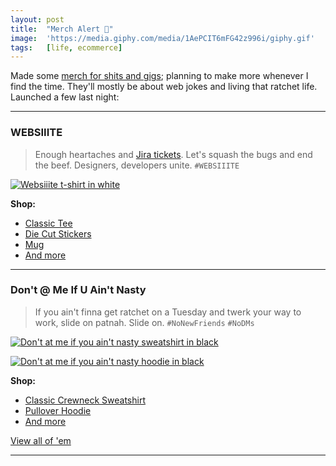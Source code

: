 ```yaml
---
layout: post
title:  "Merch Alert 🚨"
image:  'https://media.giphy.com/media/1AePCIT6mFG42z996i/giphy.gif'
tags:   [life, ecommerce]
---
```


Made some [merch for shits and gigs][url-teespring]; planning to make more whenever I find the time. They'll mostly be about web jokes and living that ratchet life. Launched a few last night:

***

### WEBSIIITE

> Enough heartaches and [Jira tickets][url-jira]. Let's squash the bugs and end the beef. Designers, developers unite. `#WEBSIIITE`

[![Websiiite t-shirt in white](https://vangogh.teespring.com/v3/image/6fE4ldqZA0jxBaZCRchi6hGj_wI/480/560.jpg)](https://teespring.com/websiiite-000000?pid=2)

**Shop:**  
- [Classic Tee][url-websiiite-tee]
- [Die Cut Stickers][url-websiiite-stickers]
- [Mug][url-websiiite-mug]
- [And more][url-websiiite]

***

### Don't @ Me If U Ain't Nasty

> If you ain't finna get ratchet on a Tuesday and twerk your way to work, slide on patnah. Slide on. `#NoNewFriends` `#NoDMs`

[![Don't at me if you ain't nasty sweatshirt in black](https://vangogh.teespring.com/v3/image/KxcUNxr9-AyoO8iLQeJE3JyfkcQ/480/560.jpg)](https://teespring.com/dont-at-me-ffffff?pid=345&cid=6354)

[![Don't at me if you ain't nasty hoodie in black](https://vangogh.teespring.com/v3/image/1dy9cIEHWQwTlpFrHU2ODDgfW48/480/560.jpg)](https://teespring.com/dont-at-me-ffffff?pid=227&cid=2664)

**Shop:**  
- [Classic Crewneck Sweatshirt][url-dont-sweatshirt]
- [Pullover Hoodie][url-dont-hoodie]
- [And more][url-dont]

<div class="author__more">
    <a href="https://teespring.com/stores/awwwry" class="say-hello">View all of 'em</a>
</div>

***

[url-jira]: https://www.atlassian.com/software/jira
[url-websiiite-tee]: https://teespring.com/websiiite-000000?pid=2
[url-websiiite-stickers]: https://teespring.com/websiiite-000000?pid=794
[url-websiiite-mug]: https://teespring.com/websiiite-000000?pid=658
[url-websiiite]: https://teespring.com/websiiite-000000
[url-teespring]: https://teespring.com/stores/awwwry
[url-dont-sweatshirt]: https://teespring.com/dont-at-me-ffffff?pid=345&cid=6354
[url-dont-hoodie]: https://teespring.com/dont-at-me-ffffff?pid=227&cid=2664
[url-dont]: https://teespring.com/dont-at-me-ffffff?pid=2&cid=2397
